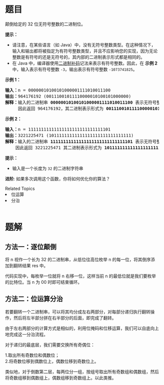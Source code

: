 # 题目

<p>颠倒给定的 32 位无符号整数的二进制位。</p>

<p><strong>提示：</strong></p>

<ul>
	<li>请注意，在某些语言（如 Java）中，没有无符号整数类型。在这种情况下，输入和输出都将被指定为有符号整数类型，并且不应影响您的实现，因为无论整数是有符号的还是无符号的，其内部的二进制表示形式都是相同的。</li>
	<li>在 Java 中，编译器使用<a href="https://baike.baidu.com/item/二进制补码/5295284" target="_blank">二进制补码</a>记法来表示有符号整数。因此，在 <strong>示例 2</strong> 中，输入表示有符号整数 <code>-3</code>，输出表示有符号整数 <code>-1073741825</code>。</li>
</ul>

<p><strong>示例 1：</strong></p>

<pre>
<strong>输入：</strong>n = 00000010100101000001111010011100
<strong>输出：</strong>964176192 (00111001011110000010100101000000)
<strong>解释：</strong>输入的二进制串 <strong>00000010100101000001111010011100 </strong>表示无符号整数<strong> 43261596</strong><strong>，
    </strong> 因此返回 964176192，其二进制表示形式为 <strong>00111001011110000010100101000000</strong>。</pre>

<p><strong>示例 2：</strong></p>

<pre>
<strong>输入：</strong>n = 11111111111111111111111111111101
<strong>输出：</strong>3221225471 (10111111111111111111111111111111)
<strong>解释：</strong>输入的二进制串 <strong>11111111111111111111111111111101</strong> 表示无符号整数 4294967293，
    因此返回 3221225471 其二进制表示形式为 <strong>10111111111111111111111111111111 。</strong></pre>


<p><strong>提示：</strong></p>

<ul>
	<li>输入是一个长度为 <code>32</code> 的二进制字符串</li>
</ul>

<p><strong>进阶</strong>: 如果多次调用这个函数，你将如何优化你的算法？</p>
<div><div>Related Topics</div><div><li>位运算</li><li>分治</li></div></div><br><div></div>

# 题解

## 方法一：逐位颠倒

将 n 视作一个长为 32 的二进制串，从低位往高位枚举 n 的每一位，将其倒序添加到翻转结果 res 中。

代码实现中，每枚举一位就将 n 右移一位，这样当前 n 的最低位就是我们要枚举的比特位。当 n 为 00 时即可结束循环。

## 方法二：位运算分治

若要翻转一个二进制串，可以将其均分成左右两部分，对每部分递归执行翻转操作，然后将左半部分拼在右半部分的后面，即完成了翻转。

由于左右两部分的计算方式是相似的，利用位掩码和位移运算，我们可以自底向上地完成这一分治流程。

对于递归的最底层，我们需要交换所有奇偶位：

1.取出所有奇数位和偶数位；  
2.将奇数位移到偶数位上，偶数位移到奇数位上。

类似地，对于倒数第二层，每两位分一组，按组号取出所有奇数组和偶数组，然后将奇数组移到偶数组上，偶数组移到奇数组上。以此类推。

